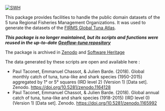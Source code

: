 [![SWH](https://archive.softwareheritage.org/badge/origin/https://github.com/ptaconet/rtunaatlas/)](https://archive.softwareheritage.org/browse/origin/?origin_url=https://github.com/ptaconet/rtunaatlas)

This package provides facilities to handle the public domain datasets of the 5 tuna Regional Fisheries Management Organizations. 
It was used to generate the datasets of the [FIRMS Global Tuna Atlas](https://www.fao.org/fishery/en/collection/firms-tuna-atlas). 

***This package is no longer maintained, but its scripts and functions were reused in the up-to-date [Geoflow-tuna repository](https://github.com/firms-gta/geoflow-tunaatlas)***

The package is archived in [Zenodo](https://doi.org/10.5281/zenodo.1218172) and [Software Heritage](https://archive.softwareheritage.org/browse/swh:1:dir:0e55f14b18db69a6eea5d371d22cf52b2e9b009e;origin=https://github.com/ptaconet/rtunaatlas;visit=swh:1:snp:4d3029ca474ffaf1a5bdb9255291b0cae71166ce;anchor=swh:1:rev:90c6309c4903d5af920fa247f5432a7f5e1cfab5)

The data generated by these scripts are open and available here : 
- Paul Taconet, Emmanuel Chassot, & Julien Barde. (2018). Global monthly catch of tuna, tuna-like and shark species (1950-2015) aggregated by 1° or 5° squares (IRD level 2) (Version 1) [Data set]. Zenodo. https://doi.org/10.5281/zenodo.1164128
- Paul Taconet, Emmanuel Chassot, & Julien Barde. (2018). Global annual catch of tuna, tuna-like and shark species (1918-2015) (IRD level 0) (Version 1) [Data set]. Zenodo. https://doi.org/10.5281/zenodo.1165992
